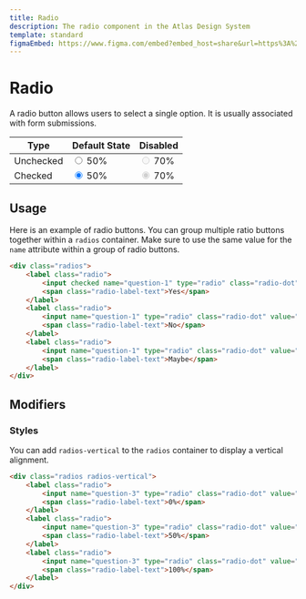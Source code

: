 ```yaml
---
title: Radio
description: The radio component in the Atlas Design System
template: standard
figmaEmbed: https://www.figma.com/embed?embed_host=share&url=https%3A%2F%2Fwww.figma.com%2Ffile%2FuVA2amRR71yJZ0GS6RI6zL%2F%25F0%259F%258C%259E-Atlas-Design-Library%3Fnode-id%3D838%253A1096"
---
```


# Radio

A radio button allows users to select a single option. It is usually associated with form submissions.

| Type      | Default State                                                                                                                                                | Disabled                                                                                                                                                              |
| --------- | ------------------------------------------------------------------------------------------------------------------------------------------------------------ | --------------------------------------------------------------------------------------------------------------------------------------------------------------------- |
| Unchecked | <label class="radio" title=""><input type="radio" name="question-0" value="0" class="radio-dot"> <span class="radio-label-text">50%</span></label>           | <label class="radio" title=""><input type="radio" name="question-0" value="1" class="radio-dot" disabled> <span class="radio-label-text">70%</span></label>           |
| Checked   | <label class="radio" title=""><input type="radio" name="question-0-1" value="0" class="radio-dot" checked> <span class="radio-label-text">50%</span></label> | <label class="radio" title=""><input type="radio" name="question-0-2" value="1" class="radio-dot" checked disabled> <span class="radio-label-text">70%</span></label> |

## Usage

Here is an example of radio buttons. You can group multiple ratio buttons together within a `radios` container.
Make sure to use the same value for the `name` attribute within a group of radio buttons.

```html
<div class="radios">
	<label class="radio">
		<input checked name="question-1" type="radio" class="radio-dot" value="0" />
		<span class="radio-label-text">Yes</span>
	</label>
	<label class="radio">
		<input name="question-1" type="radio" class="radio-dot" value="1" />
		<span class="radio-label-text">No</span>
	</label>
	<label class="radio">
		<input name="question-1" type="radio" class="radio-dot" value="2" />
		<span class="radio-label-text">Maybe</span>
	</label>
</div>
```

## Modifiers

### Styles

You can add `radios-vertical` to the `radios` container to display a vertical alignment.

```html
<div class="radios radios-vertical">
	<label class="radio">
		<input name="question-3" type="radio" class="radio-dot" value="0" />
		<span class="radio-label-text">0%</span>
	</label>
	<label class="radio">
		<input name="question-3" type="radio" class="radio-dot" value="1" />
		<span class="radio-label-text">50%</span>
	</label>
	<label class="radio">
		<input name="question-3" type="radio" class="radio-dot" value="2" />
		<span class="radio-label-text">100%</span>
	</label>
</div>
```
